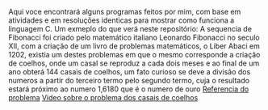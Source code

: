 Aqui voce encontrará alguns programas feitos por mim, com base em atividades e em resoluções identicas para mostrar como funciona a linguagem C.
Um exmeplo do que verá neste repositório:
A sequencia de Fibonacci foi criado pelo matemático italiano Leonardo Fibonacci no seculo XII, com a criação de um livro de problemas matemáticos, o Liber Abaci em 1202, existia um destes problemas em que o mesmo corresponde a criação de coelhos, onde um casal se reproduz a cada dois meses e ao final de um ano obterá 144 casais de coelhos, um fato curioso se deve a divisão dos numeros a partir do terceiro termo pelo segundo termo, cuja o resultado estará próximo ao numero 1,6180 que é o numero de ouro
<a href="https://pt.wikipedia.org/wiki/Sequ%C3%AAncia_de_Fibonacci">Referencia do problema</a>
<a href="http://www.dominiopublico.gov.br/pesquisa/DetalheObraForm.do?select_action=&co_obra=20799">Video sobre o problema dos casais de coelhos</a>


